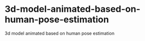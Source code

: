 # 3d-model-animated-based-on-human-pose-estimation
3d model animated based on human pose estimation
